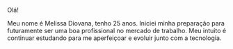 Olá! 

Meu nome é Melissa Diovana, tenho 25 anos. Iniciei minha preparação para futuramente ser uma boa profissional no mercado de trabalho. Meu intuito é continuar estudando para me aperfeiçoar e evoluir junto com a tecnologia.       

